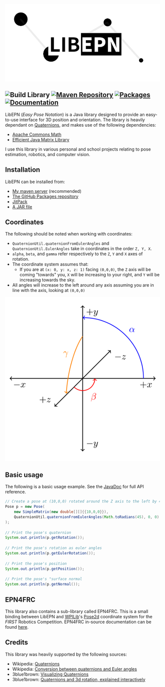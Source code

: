 ![LibEPN Logo](./assets/libepn.png)

<!-- Badges -->
![Build Library](https://github.com/Ewpratten/libepn/workflows/Build%20Library/badge.svg) 
[![Maven Repository](https://ultralight.retrylife.ca:/api/artifact/ca.retrylife/libepn/shield?d=ultralight.retrylife.ca)](https://ultralight.retrylife.ca/?a=libepn&g=ca.retrylife)
[![Packages](https://img.shields.io/badge/Release-1.1.0-blue)](https://github.com/Ewpratten/libepn/releases/latest)
[![Documentation](https://img.shields.io/badge/-documentation-blue)](https://ewpratten.retrylife.ca/libepn)
---

LibEPN (*Easy Pose Notation*) is a Java library designed to provide an easy-to-use interface for 3D position and orientation. The library is heavily dependant on [Quaternions](https://en.wikipedia.org/wiki/Quaternion), and makes use of the following dependencies:

 - [Apache Commons Math](https://commons.apache.org/proper/commons-math/)
 - [Efficient Java Matrix Library](http://ejml.org)

I use this library in various personal and school projects relating to pose estimation, robotics, and computer vision. 

## Installation

LibEPN can be installed from:

 - [My maven server](https://ultralight.retrylife.ca/?a=libepn&g=ca.retrylife) (recommended)
 - [The GitHub Packages repository](https://github.com/Ewpratten/libepn/packages)
 - [JitPack](https://jitpack.io/#ewpratten/libepn)
 - [A JAR file](https://github.com/Ewpratten/libepn/releases/latest)

## Coordinates

The following should be noted when working with coordinates:

 - `QuaternionUtil.quaternionFromEulerAngles` and `QuaternionUtil.EulerAngles` take in coordinates in the order `Z, Y, X`.
 - `alpha`, `beta`, and `gamma` refer respectively to the `Z`, `Y` and `X` axes of rotation.
 - The coordinate system assumes that:
   - If you are at `(x: 0, y: x, z: 1)` facing `(0,0,0)`, the `Z` axis will be coming "towards" you, `X` will be increasing to your right, and `Y` will be increasing towards the sky.
 - All angles will increase to the left around any axis assuming you are in line with the axis, looking at `(0,0,0)`

![Orientation graphic](./assets/libepn-orientation.png)

## Basic usage

The following is a basic usage example. See the [JavaDoc](https://ewpratten.retrylife.ca/libepn) for full API reference.

```java
// Create a pose at (10,0,0) rotated around the Z axis to the left by 45 degrees
Pose p = new Pose(
    new SimpleMatrix(new double[][]{{10,0,0}}), 
    QuaternionUtil.quaternionFromEulerAngles(Math.toRadians(45), 0, 0)
);

// Print the pose's quaternion
System.out.println(p.getRotation());

// Print the pose's rotation as euler angles
System.out.println(p.getEulerRotation());

// Print the pose's position
System.out.println(p.getPosition());

// Print the pose's "surface normal
System.out.println(p.getNormal());

```

## EPN4FRC

This library also contains a sub-library called EPN4FRC. This is a small binding between LibEPN and [WPILib](https://github.com/wpilibsuite/allwpilib/)'s [Pose2d](https://first.wpi.edu/FRC/roborio/release/docs/java/edu/wpi/first/wpilibj/geometry/Pose2d.html) coordinate system for the *FIRST* Robotics Competition. EPN4FRC in-source documentation can be found [here](https://github.com/Ewpratten/libepn/blob/master/epn4frc/src/main/java/ca/retrylife/libepn/epn4frc/EPN4FRC.java).

## Credits

This library was heavily supported by the following sources:
 - Wikipedia: [Quaternions](https://en.wikipedia.org/wiki/Quaternion)
 - Wikipedia: [Conversion between quaternions and Euler angles](https://en.wikipedia.org/wiki/Conversion_between_quaternions_and_Euler_angles)
 - 3blue1brown: [Visualizing Quaternions](https://www.youtube.com/watch?v=d4EgbgTm0Bg)
 - 3blue1brown: [Quaternions and 3d rotation, explained interactively](https://www.youtube.com/watch?v=zjMuIxRvygQ)
